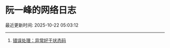 # 阮一峰的网络日志

最近更新时间: 2025-10-22 05:03:12

--- 
1. [错误处理：异常好于状态码](http://www.ruanyifeng.com/blog/2025/10/exception.html) 
